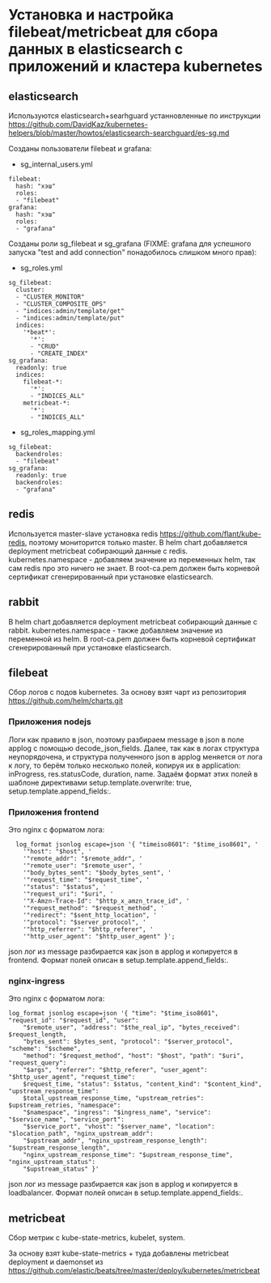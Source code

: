 # Установка и настройка filebeat/metricbeat для сбора данных в elasticsearch с приложений и кластера kubernetes

## elasticsearch

Используются elasticsearch+searhguard устанновленные по инструкции https://github.com/DavidKaz/kubernetes-helpers/blob/master/howtos/elasticsearch-searchguard/es-sg.md

Созданы пользователи filebeat и grafana:

* sg_internal_users.yml
```
filebeat:
  hash: "хэш"
  roles:
  - "filebeat"
grafana:
  hash: "хэш"
  roles:
  - "grafana"
```

Созданы роли sg_filebeat и sg_grafana
(FIXME: grafana для успешного запуска "test and add connection" понадобилось слишком много прав):

* sg_roles.yml
```
sg_filebeat:
  cluster:
  - "CLUSTER_MONITOR"
  - "CLUSTER_COMPOSITE_OPS"
  - "indices:admin/template/get"
  - "indices:admin/template/put"
  indices:
    '*beat*':
      '*':
      - "CRUD"
      - "CREATE_INDEX"
sg_grafana:
  readonly: true
  indices:
    filebeat-*:
      '*':
      - "INDICES_ALL"
    metricbeat-*:
      '*':
      - "INDICES_ALL"
```
* sg_roles_mapping.yml
```
sg_filebeat:
  backendroles:
  - "filebeat"
sg_grafana:
  readonly: true
  backendroles:
  - "grafana"
```

## redis

Используется master-slave установка redis https://github.com/flant/kube-redis, поэтому мониторится только master.
В helm chart добавляется deployment metricbeat собирающий данные с redis. kubernetes.namespace - добавляем значение из переменных helm, так сам redis про это ничего не знает.
В root-ca.pem должен быть корневой сертификат сгенерированный при установке elasticsearch.

## rabbit

В helm chart добавляется deployment metricbeat собирающий данные с rabbit. kubernetes.namespace - также добавляем значение из переменной из helm.
В root-ca.pem должен быть корневой сертификат сгенерированный при установке elasticsearch.

## filebeat

Сбор логов с подов kubernetes. За основу взят чарт из репозитория  https://github.com/helm/charts.git

### Приложения nodejs

Логи как правило в json, поэтому разбираем message в json в поле applog с помощью decode_json_fields.
Далее, так как в логах структура неупорядочена, и структура полученного json в applog меняется от лога к логу, то берём только несколько полей, копируя иx в application: inProgress, res.statusCode, duration, name. Задаём формат этих полей в шаблоне директивами setup.template.overwrite: true, setup.template.append_fields:.

### Приложения frontend

Это nginx с форматом лога:
```
  log_format jsonlog escape=json '{ "timeiso8601": "$time_iso8601", '
    '"host": "$host", '
    '"remote_addr": "$remote_addr", '
    '"remote_user": "$remote_user", '
    '"body_bytes_sent": "$body_bytes_sent", '
    '"request_time": "$request_time", '
    '"status": "$status", '
    '"request_uri": "$uri", '
    '"X-Amzn-Trace-Id": "$http_x_amzn_trace_id", '
    '"request_method": "$request_method", '
    '"redirect": "$sent_http_location", '
    '"protocol": "$server_protocol", '
    '"http_referrer": "$http_referer", '
    '"http_user_agent": "$http_user_agent" }';
```

json лог из message разбирается как json в applog и копируется в frontend. Формат полей описан в setup.template.append_fields:.

### nginx-ingress

Это nginx с форматом лога:
```
log_format jsonlog escape=json '{ "time": "$time_iso8601", "request_id": "$request_id", "user":
    "$remote_user", "address": "$the_real_ip", "bytes_received": $request_length,
    "bytes_sent": $bytes_sent, "protocol": "$server_protocol", "scheme": "$scheme",
    "method": "$request_method", "host": "$host", "path": "$uri", "request_query":
    "$args", "referrer": "$http_referer", "user_agent": "$http_user_agent", "request_time":
    $request_time, "status": $status, "content_kind": "$content_kind", "upstream_response_time":
    $total_upstream_response_time, "upstream_retries": $upstream_retries, "namespace":
    "$namespace", "ingress": "$ingress_name", "service": "$service_name", "service_port":
    "$service_port", "vhost": "$server_name", "location": "$location_path", "nginx_upstream_addr":
    "$upstream_addr", "nginx_upstream_response_length": "$upstream_response_length",
    "nginx_upstream_response_time": "$upstream_response_time", "nginx_upstream_status":
    "$upstream_status" }'
```
json лог из message разбирается как json в applog и копируется в loadbalancer. Формат полей описан в setup.template.append_fields:.

## metricbeat

Сбор метрик с kube-state-metrics, kubelet, system.

За основу взят kube-state-metrics + туда добавлены metricbeat deployment и daemonset из https://github.com/elastic/beats/tree/master/deploy/kubernetes/metricbeat
